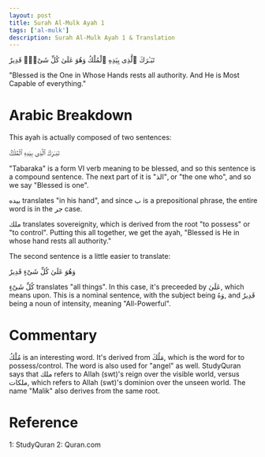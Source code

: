 ```yaml
---
layout: post
title: Surah Al-Mulk Ayah 1
tags: ['al-mulk']
description: Surah Al-Mulk Ayah 1 & Translation
---
```


تَبَـٰرَكَ ٱلَّذِى بِيَدِهِ ٱلْمُلْكُ وَهُوَ عَلَىٰ كُلِّ شَىْءٍۢ قَدِيرٌ

"Blessed is the One in Whose Hands rests all authority. And He is Most Capable of everything."

# Arabic Breakdown

This ayah is actually composed of two sentences:

تَبَـٰرَكَ ٱلَّذِى بِيَدِهِ ٱلْمُلْكُ

"Tabaraka" is a form VI verb meaning to be blessed, and so this sentence is a compound sentence.
The next part of it is "الذ", or "the one who", and so we say "Blessed is one".

بيده translates "in his hand", and since ب is a prepositional phrase, the entire word is in the جر case.

ملك translates sovereignity, which is derived from the root "to possess" or "to control". 
Putting this all together, we get the ayah, "Blessed is He in whose hand rests all authority."

The second sentence is a little easier to translate:

وَهُوَ عَلَىٰ كُلِّ شَىْءٍ قَدِيرٌ

كُلِّ شَىْءٍ translates "all things". In this case, it's preceeded by عَلَىٰ, which means upon. This is a nominal sentence,
with the subject being وَهُ, and قَدِيرٌ being a noun of intensity, meaning "All-Powerful".

# Commentary

مُلْكُ is an interesting word. It's derived from مَلُكَ, which is the word for to possess/control. The word is also used for "angel"
as well. StudyQuran says that ملك refers to Allah (swt)'s reign over the visible world, versus ملكات, which refers
to Allah (swt)'s dominion over the unseen world.  The name "Malik" also derives from the same root.

# Reference

1: StudyQuran
2: Quran.com
